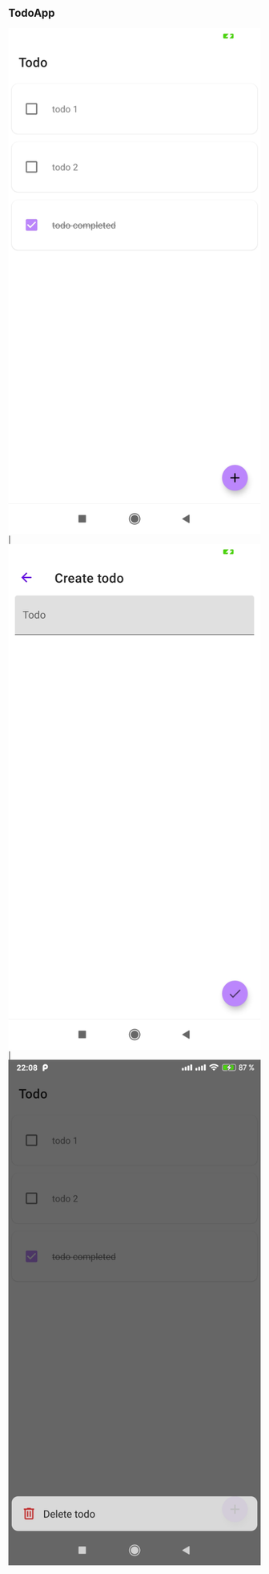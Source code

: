 ## TodoApp

<img src="https://github.com/ShiryaevNikolay/TodoApp/blob/master/assets/Screenshot_2020-12-12-22-08-25-631_ru.shiryaev.todoapp.jpg"/>|<img src="https://github.com/ShiryaevNikolay/TodoApp/blob/master/assets/Screenshot_2020-12-12-22-08-30-618_ru.shiryaev.todoapp.jpg"/>|<img src="https://github.com/ShiryaevNikolay/TodoApp/blob/master/assets/Screenshot_2020-12-12-22-08-37-417_ru.shiryaev.todoapp.jpg"/>
